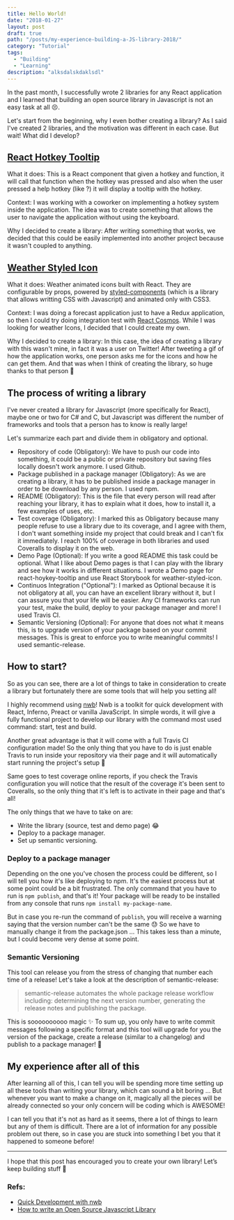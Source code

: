 ```yaml
---
title: Hello World!
date: "2018-01-27"
layout: post
draft: true
path: "/posts/my-experience-building-a-JS-library-2018/"
category: "Tutorial"
tags:
  - "Building"
  - "Learning"
description: "alksdalskdaklsdl"
---
```


In the past month, I successfully wrote 2 libraries for any React application and I learned that building an open source library in Javascript is not an easy task at all 😣.

Let's start from the beginning, why I even bother creating a library? As I said I've created 2 libraries, and the motivation was different in each case. But wait! What did I develop?

## [React Hotkey Tooltip](https://github.com/EmaSuriano/react-hotkey-tooltip)

What it does: This is a React component that given a hotkey and function, it will call that function when the hotkey was pressed and also when the user pressed a help hotkey (like ?) it will display a tooltip with the hotkey.

Context: I was working with a coworker on implementing a hotkey system inside the application. The idea was to create something that allows the user to navigate the application without using the keyboard.

Why I decided to create a library: After writing something that works, we decided that this could be easily implemented into another project because it wasn't coupled to anything.

## [Weather Styled Icon](https://github.com/EmaSuriano/weather-styled-icon)

What it does: Weather animated icons built with React. They are configurable by props, powered by [styled-components](https://github.com/styled-components/styled-components) (which is a library that allows writting CSS with Javascript) and animated only with CSS3.

Context: I was doing a forecast application just to have a Redux application, so then I could try doing integration test with [React Cosmos](https://github.com/react-cosmos/react-cosmos). While I was looking for weather Icons, I decided that I could create my own.

Why I decided to create a library: In this case, the idea of creating a library with this wasn't mine, in fact it was a user on Twitter! After tweeting a gif of how the application works, one person asks me for the icons and how he can get them. And that was when I think of creating the library, so huge thanks to that person 🙏

## The process of writing a library

I've never created a library for Javascript (more specifically for React), maybe one or two for C# and C, but Javascript was different the number of frameworks and tools that a person has to know is really large!

Let's summarize each part and divide them in obligatory and optional.

* Repository of code (Obligatory): We have to push our code into something, it could be a public or private repository but saving files locally doesn't work anymore. I used Github.
* Package published in a package manager (Obligatory): As we are creating a library, it has to be published inside a package manager in order to be download by any person. I used npm.
* README (Obligatory): This is the file that every person will read after reaching your library, it has to explain what it does, how to install it, a few examples of uses, etc.
* Test coverage (Obligatory): I marked this as Obligatory because many people refuse to use a library due to its coverage, and I agree with them, I don't want something inside my project that could break and I can't fix it immediately. I reach 100% of coverage in both libraries and used Coveralls to display it on the web.
* Demo Page (Optional): If you write a good README this task could be optional. What I like about Demo pages is that I can play with the library and see how it works in different situations. I wrote a Demo page for react-hoykey-tooltip and use React Storybook for weather-styled-icon.
* Continuos Integration ("Optional"): I marked as Optional because it is not obligatory at all, you can have an excellent library without it, but I can assure you that your life will be easier. Any CI frameworks can run your test, make the build, deploy to your package manager and more! I used Travis CI.
* Semantic Versioning (Optional): For anyone that does not what it means this, is to upgrade version of your package based on your commit messages. This is great to enforce you to write meaningful commits! I used semantic-release.

## How to start?

So as you can see, there are a lot of things to take in consideration to create a library but fortunately there are some tools that will help you setting all!

I highly recommend using [nwb](https://github.com/insin/nwb)! Nwb is a toolkit for quick development with React, Inferno, Preact or vanilla JavaScript. In simple words, it will give a fully functional project to develop our library with the command most used command: start, test and build.

Another great advantage is that it will come with a full Travis CI configuration made! So the only thing that you have to do is just enable Travis to run inside your repository via their page and it will automatically start running the project's setup 💪

Same goes to test coverage online reports, if you check the Travis configuration you will notice that the result of the coverage it's been sent to Coveralls, so the only thing that it's left is to activate in their page and that's all!

The only things that we have to take on are:

* Write the library (source, test and demo page) 😂
* Deploy to a package manager.
* Set up semantic versioning.

### Deploy to a package manager

Depending on the one you've chosen the process could be different, so I will tell you how it's like deploying to npm. It's the easiest process but at some point could be a bit frustrated. The only command that you have to run is `npm publish`, and that's it! Your package will be ready to be installed from any console that runs `npm install my-package-name`.

But in case you re-run the command of `publish`, you will receive a warning saying that the version number can't be the same 😓 So we have to manually change it from the package.json ... This takes less than a minute, but I could become very dense at some point.

### Semantic Versioning

This tool can release you from the stress of changing that number each time of a release! Let's take a look at the description of semantic-release:

> semantic-release automates the whole package release workflow including: determining the next version number, generating the release notes and publishing the package.

This is soooooooooo magic ✨ To sum up, you only have to write commit messages following a specific format and this tool will upgrade for you the version of the package, create a release (similar to a changelog) and publish to a package manager! 🤩

## My experience after all of this

After learning all of this, I can tell you will be spending more time setting up all these tools than writing your library, which can sound a bit boring ... But whenever you want to make a change on it, magically all the pieces will be already connected so your only concern will be coding which is AWESOME!

I can tell you that it's not as hard as it seems, there a lot of things to learn but any of them is difficult. There are a lot of information for any possible problem out there, so in case you are stuck into something I bet you that it happened to someone before!

---

I hope that this post has encouraged you to create your own library! Let’s keep building stuff 👷‍

### Refs:

* [Quick Development with nwb](https://github.com/insin/nwb/blob/master/docs/guides/QuickDevelopment.md#quick-development-with-nwb)
* [How to write an Open Source Javascript Library](https://egghead.io/courses/how-to-write-an-open-source-javascript-library)
